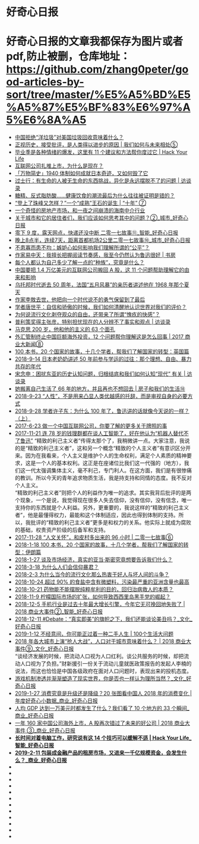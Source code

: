 # 好奇心日报
# 好奇心日报的文章我都保存为图片或者pdf,防止被删，仓库地址：https://github.com/zhang0peter/good-articles-by-sort/tree/master/%E5%A5%BD%E5%A5%87%E5%BF%83%E6%97%A5%E6%8A%A5
*   [中国拒绝“洋垃圾”对美国垃圾回收意味着什么？](http://www.qdaily.com/articles/53795.html)
*   [正视历史，接受批评，是人类得以进步的原因 | 我们如何与未来相处⑤](http://www.qdaily.com/articles/52682.html)
*   [毕业季是各种情绪的爆发，这里有 11 个建议和方法帮你度过它 | Hack Your Life](http://www.qdaily.com/cards/53628.html)
*   [互联网公司扎堆上市，为什么是现在？](http://www.qdaily.com/articles/54764.html)
*   [「万物简史」1940 体制如何成就日本奇迹，又如何毁了它](http://www.qdaily.com/articles/54743.html)
*   [过士行：有生命的人被无生命的东西挑战，异化是永远摆脱不了的问题 | 访谈录](http://www.qdaily.com/articles/54894.html)
*   [糖精、反式脂肪酸……健康饮食的潮流最后为什么往往被证明是错的？](http://www.qdaily.com/articles/54700.html)
*   [“登上了珠峰又怎样？”一个“成熟”王石的诞生 | “十年” ⑦](http://www.qdaily.com/articles/54065.html)
*   [一个奇怪的房地产市场，和一夜之间崩溃的海南中介行业](http://www.qdaily.com/articles/55191.html)
*   [关于城市和它的居住者们，我们应该如何思考其中的问题？②_城市_好奇心日报](https://github.com/zhang0peter/good-articles-by-sort/blob/master/精选/关于城市和它的居住者们，我们应该如何思考其中的问题？②_城市_好奇心日报.pdf)
*   [零下 9 度，露天网点，快递还没中断   二零一七故事⑪_智能_好奇心日报](https://github.com/zhang0peter/good-articles-by-sort/blob/master/精选/零下9度，露天网点，快递还没中断二零一七故事⑪_智能_好奇心日报.pdf)
*   [晚上8点半，连续7天，距离首都机场2公里二零一七故事⑩_城市_好奇心日报](https://github.com/zhang0peter/good-articles-by-sort/blob/master/精选/晚上8点半，连续7天，距离首都机场2公里二零一七故事⑩_城市_好奇心日报.pdf)
*   [不患寡而患不均：嫉妒心如何影响我们理解所谓的“公平”？](http://www.qdaily.com/articles/53101.html)
*   [作家易中天：我擅长把握阅读节奏感，我至今仍然认为鲁迅很好 | 书房](http://www.qdaily.com/articles/52774.html)
*   [每个人都认为自己多少了解一点的“种族”，究竟是什么？](http://www.qdaily.com/articles/52702.html)
*   [中国要把 1.4 万亿美元的互联网公司搬回 A 股，这 11 个问题帮助理解它的由来和影响](http://www.qdaily.com/cards/51306.html)
*   [乌托邦时代逝去 50 周年，法国“五月风暴”的亲历者讲述他在 1968 年那个夏天](http://www.qdaily.com/articles/55521.html)
*   [作家李敖去世，他把向一个时代说不的勇气保留到了最后](http://www.qdaily.com/articles/51218.html?share_from=app)
*   [学者唐世平：自信和骄傲的时候，我们如何清醒地认识世界对我们的评价？](http://www.qdaily.com/articles/51345.html?share_from=app)
*   [为何说流行文化剥夺观众的自由，还带来了所谓“愧疚的快感”？](http://www.qdaily.com/articles/52330.html?share_from=app)
*   [普利策奖得主张彦，特别担忧现在的人分辨不了事实和观点 | 访谈录](http://www.qdaily.com/articles/51186.html?share_from=app)
*   [马克思 200 岁，他和他的主义的 63 个面孔](http://www.qdaily.com/articles/52865.html?share_from=app)
*   [外汇管制终止中国巨额海外投资，12 个问题帮你理解这是怎么回事 | 2017 商业大新闻⑧](http://www.qdaily.com/cards/49437.html?share_from=app)
*   [100 本书，20 个国家的故事，十几个学者，帮我们了解国家的转型：英国篇](http://www.qdaily.com/cards/51625.html?share_from=app)
*   [2018-9-14 日本老奶奶讲述 50 年前参与学运的过往：那个理想、自由、暴力共存的年代](http://www.qdaily.com/articles/56243.html?share_from=app)
*   [宋念申：困扰东亚的历史认知问题，归根结底和我们如何认知“现代” 有关 | 访谈录](http://www.qdaily.com/articles/56218.html?share_from=app)
*   [她搬离自己生活了 66 年的地方，并且再也不想回去 | 房子和我们的生活⑱](http://www.qdaily.com/articles/55994.html?share_from=app)
*   [2018-9-23 “人性”，不是用来凸显人类优越感的托辞，而是审视自身的必要方式](http://www.qdaily.com/articles/55542.html?share_from=app)
*   [2018-9-28 学者许子东：为什么 100 年了，鲁迅讲的话就像今天说的一样？（上）](http://www.qdaily.com/articles/55720.html?share_from=app)
*   [2017-6-23 做一个中国互联网公司，你要了解的更多关于牌照的事](http://www.qdaily.com/cards/36168.html?share_from=app)
*   [2017-11-21 连 78 岁的钱理群都在谈人工智能了，好在他认为“机器人替代不了鲁迅”](http://www.qdaily.com/articles/47394.html?share_from=app)
“精致的利己主义者”传得太那个了，我稍微讲一点。大家注意，我说的是“精致的利己主义者”，这和另一个概念“精致的个人主义者”有意识区分开来。因为在我看来，个人主义是维护个人的生命权利，满足个人素质的精神要求，这是一个人的基本权利。这正是在座诸位比我们这一代强的（地方），我们这一代太强调集体主义，毫不利己，专门利人。在这方面，我们是有很惨痛的教训。所以今天的青年追求物质生活，我是持支持和同情的态度。我不反对个人主义。     
“精致的利己主义者”则把个人的利益作为唯一的追求。其实我背后批评的是两个现象，一个是说，我觉得现在很多人失去信仰，没有信仰，没有信念，唯一支持你的东西就是个人利益。另外，更重要的，我说这样的“精致的利己主义者”，他是最懂得权力，最能和这个体制适应，因此也得到体制的支持。所以，我批评的“精致的利己主义者”更多是和权力的关系。他实际上就成为腐败的基础，权贵资产阶级的后备军和支持。
*   [2017-11-28 “人文关怀”，和皮村多出来的 96 小时 | 二零一七故事⑥](http://www.qdaily.com/articles/47670.html?share_from=app)
*   [2018-1-18 100 本书，20 个国家的故事，十几个学者，帮我们了解国家的转型：伊朗篇](http://www.qdaily.com/cards/49330.html?share_from=app)
*   [2018-1-27 谈及市场经济，真实的亚当·斯密究竟想要告诉我们什么？](http://www.qdaily.com/articles/49608.html?share_from=app)
*   [2018-3-18 为什么人们会信仰暴君？](http://www.qdaily.com/articles/51136.html?share_from=app)
*   [2018-2-3 为什么当今的流行文化那么热衷于好人与坏人间的斗争？](http://www.qdaily.com/articles/49839.html?share_from=app)
*   [2018-10-24 超过 90% 的食盐中含有微塑料，污染最严重的亚洲含量也最高](http://www.qdaily.com/articles/57558.html?share_from=app)
*   [2018-10-21 药物能不能摆脱纯粹牟利的目的，回归治病救人的本质？](http://www.qdaily.com/articles/57487.html?share_from=app)
*   [2018-11-9 柠檬国际市场的扩张，如何导致西西里岛黑手党的崛起？](http://www.qdaily.com/articles/57725.html?share_from=app)
*   [2018-12-5 手机行业是过去十年最大增长引擎，今年它无可挽回地失败了 | 2018 商业大事件②_智能_好奇心日报](http://www.qdaily.com/articles/58902.html?share_from=app)
*   [2018-12-11 #Debate：“真实即美”的旗帜之下，我们还能谈论美丑吗？_文化_好奇心日报](http://www.qdaily.com/articles/59036.html?share_from=app)
*   [2019-1-12 不经意间，你可能正过着一种二手人生 | 100个生活大问题](http://www.qdaily.com/articles/58601.html?share_from=app)
*   [2018 年各大城市上演“抢人大战”，人口对于城市意味着什么？ | 2018 商业大事件⑨_文化_好奇心日报](http://www.qdaily.com/articles/60360.html?share_from=app)   
“谈经济发展的时候，把流动人口视为人口红利。谈公共服务的时候，却把流动人口视为了负担。”财新援引一份关于流动儿童就医政策报告的发起人李楠的说法，而这也恰恰是中国各级政府在面对人口问题时，表现出来的投机态度。     
*   [游戏机制渗透并渐渐塑造了现实世界，你是否也一样认为理所当然？_文化_好奇心日报](http://www.qdaily.com/articles/57753.html?share_from=app)
*   [2019-1-27 消费究竟是升级还是降级？20 张图看中国人 2018 年的消费变化 | 年度好奇心小数据_商业_好奇心日报](https://www.qdaily.com/articles/60488.html?share_from=app)
*   [人均 GDP 达到一万美元时都发生了什么？我们看了 10 个地方的 33 个瞬间_商业_好奇心日报](https://www.qdaily.com/articles/60625.html?share_from=app)
*   [一年 160 家中国公司海外上市，A 股再次错过了未来的好公司 | 2018 商业大事件 ③_商业_好奇心日报](https://www.qdaily.com/articles/59019.html?share_from=app)
*   [**长时间对着电脑工作，研究说有这 14 个技巧可以缓解不适 | Hack Your Life_智能_好奇心日报**](https://www.qdaily.com/cards/58395.html?share_from=app)
*   [**2019-2-11 包装成金融产品的租房市场，又进来一千亿规模资金，会发生什么？_商业_好奇心日报**](https://www.qdaily.com/articles/60025.html?share_from=app)
*   []()
*   []()
*   []()
*   []()
*   []()
*   []()
*   []()
*   []()
*   []()
*   []()
*   []()
*   []()






